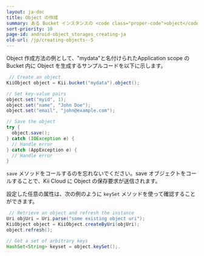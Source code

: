 ```yaml
---
layout: ja-doc
title: Object の作成
summary: ある Bucket インスタンスの <code class="proper-code">object</code> メソッドを実行することで、この Bucket 内に Object のインスタンスが生成されます。生成された Object の <code class="proper-code">set</code> メソッドを用いて、任意の Key-Value ペアを Object 内にセットできます。セットした Key-Value ペアは、<code class="proper-code">save</code> メソッドを実行することで Kii Cloud に反映されます。
sort-priority: 10
page-id: android-object_storages_creating-ja
old-url: /jp/creating-objects--5
---
```

Object 作成方法の例として、"mydata"と名付けられたApplication scope の Bucket 内に Object を生成するサンプルコードを以下に示します。

```java
 // Create an object
KiiObject object = Kii.bucket("mydata").object();

// Set key-value pairs
object.set("myid", 1);
object.set("name", "John Doe");
object.set("email", "john@example.com");

// Save the object
try {
  object.save();
} catch (IOException e) {
  // Handle error
} catch (AppException e) {
  // Handle error
}
```

`save` メソッドをコールするのを忘れないでください。save オブジェクトをコールすることで、Kii Cloud に Object の保存要求が送信されます。

設定した任意の属性は、次の例のように `keySet` メソッドを使って確認することができます。

```java
 // Retrieve an object and refresh the instance
Uri objUri = Uri.parse("some existing object uri");
KiiObject object = KiiObject.createByUri(objUri);
object.refresh();

// Get a set of arbitrary keys
HashSet<String> keyset = object.keySet();.
```
